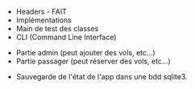 * Headers - FAIT
* Implémentations
* Main de test des classes
* CLI (Command Line Interface)
- Partie admin (peut ajouter des vols, etc...)
- Partie passager (peut réserver des vols, etc...)
* Sauvegarde de l'état de l'app dans une bdd sqlite3.
